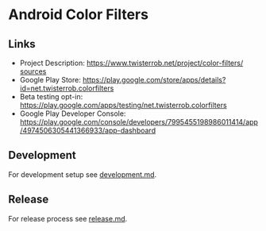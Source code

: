 # Android Color Filters

## Links

 * Project Description: https://www.twisterrob.net/project/color-filters/ [sources](https://github.com/TWiStErRob/twisterrob.github.io/blob/master/_projects/color-filters.md)
 * Google Play Store: https://play.google.com/store/apps/details?id=net.twisterrob.colorfilters
 * Beta testing opt-in: https://play.google.com/apps/testing/net.twisterrob.colorfilters
 * Google Play Developer Console: https://play.google.com/console/developers/7995455198986011414/app/4974506305441366933/app-dashboard

## Development

For development setup see [development.md](docs/development.md).

## Release

For release process see [release.md](docs/release.md).
